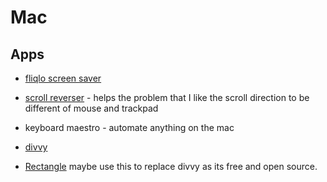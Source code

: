# Mac

## Apps

* [fliqlo screen saver](https://fliqlo.com/)
* [scroll reverser](https://pilotmoon.com/scrollreverser/) - helps the problem that I like the scroll direction to be different of mouse and trackpad
* keyboard maestro - automate anything on the mac

* [divvy]()
* [Rectangle](https://rectangleapp.com/) maybe use this to replace divvy as its free and open source. 
